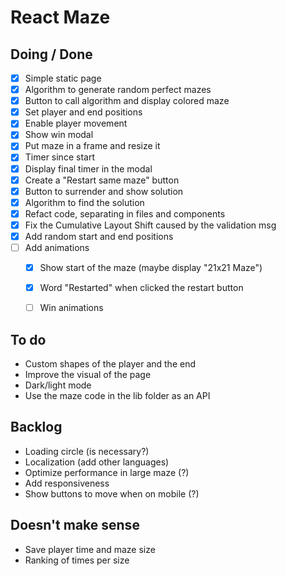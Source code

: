 

# React Maze

## Doing / Done
- [x] Simple static page
- [x] Algorithm to generate random perfect mazes
- [x] Button to call algorithm and display colored maze
- [x] Set player and end positions
- [x] Enable player movement
- [x] Show win modal
- [x] Put maze in a frame and resize it
- [x] Timer since start
- [x] Display final timer in the modal
- [x] Create a "Restart same maze" button
- [x] Button to surrender and show solution
- [x] Algorithm to find the solution
- [x] Refact code, separating in files and components
- [x] Fix the Cumulative Layout Shift caused by the validation msg
- [x] Add random start and end positions
- [ ] Add animations
  - [x] Show start of the maze (maybe display "21x21 Maze")
  - [x] Word "Restarted" when clicked the restart button
  - [ ] Win animations


## To do
- Custom shapes of the player and the end
- Improve the visual of the page
- Dark/light mode
- Use the maze code in the lib folder as an API

## Backlog
- Loading circle (is necessary?)
- Localization (add other languages)
- Optimize performance in large maze (?)
- Add responsiveness
- Show buttons to move when on mobile (?)
  

## Doesn't make sense
- Save player time and maze size
- Ranking of times per size